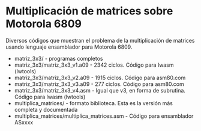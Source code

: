 # Multiplicación de matrices sobre Motorola 6809
Diversos códigos que muestran el problema de la multiplicación de matrices usando
lenguaje ensamblador para Motorola 6809.

 * matriz_3x3/ - programas completos
 * matriz_3x3/matriz_3x3_v1.a09 - 2342 ciclos. Código para lwasm (lwtools)
 * matriz_3x3/matriz_3x3_v2.a09 - 1915 ciclos. Código para asm80.com
 * matriz_3x3/matriz_3x3_v3.a09 - 277 ciclos. Código para asm80.com
 * matriz_3x3/matriz_3x3_v4.asm - Igual que v3, en forma de subrutina. Código para lwasm (lwtools)
 * multiplica_matrices/ - formato biblioteca. Esta es la versión más completa y documentada
 * multiplica_matrices/multiplica_matrices.asm - Código para ensamblador ASxxxx
